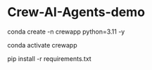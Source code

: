 # Crew-AI-Agents-demo

conda create -n crewapp python=3.11 -y

conda activate crewapp

pip install -r requirements.txt